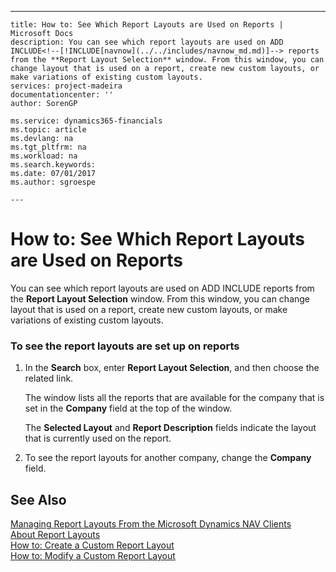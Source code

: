 ---
    title: How to: See Which Report Layouts are Used on Reports | Microsoft Docs
    description: You can see which report layouts are used on ADD INCLUDE<!--[!INCLUDE[navnow](../../includes/navnow_md.md)]--> reports from the **Report Layout Selection** window. From this window, you can change layout that is used on a report, create new custom layouts, or make variations of existing custom layouts.
    services: project-madeira
    documentationcenter: ''
    author: SorenGP

    ms.service: dynamics365-financials
    ms.topic: article
    ms.devlang: na
    ms.tgt_pltfrm: na
    ms.workload: na
    ms.search.keywords:
    ms.date: 07/01/2017
    ms.author: sgroespe

    ---
# How to: See Which Report Layouts are Used on Reports
You can see which report layouts are used on ADD INCLUDE<!--[!INCLUDE[navnow](../../includes/navnow_md.md)]--> reports from the **Report Layout Selection** window. From this window, you can change layout that is used on a report, create new custom layouts, or make variations of existing custom layouts.  
  
### To see the report layouts are set up on reports  
  
1.  In the **Search** box, enter **Report Layout Selection**, and then choose the related link.  
  
     The window lists all the reports that are available for the company that is set in the **Company** field at the top of the window.  
  
     The **Selected Layout** and **Report Description** fields indicate the layout that is currently used on the report.  
  
2.  To see the report layouts for another company, change the **Company** field.  
  
## See Also  
 [Managing Report Layouts From the Microsoft Dynamics NAV Clients](../FullExperience/managing-report-layouts-from-the-microsoft-dynamics-nav-clients.md)   
 [About Report Layouts](../FullExperience/about-report-layouts.md)   
 [How to: Create a Custom Report Layout](../FullExperience/how-to-create-a-custom-report-layout.md)   
 [How to: Modify a Custom Report Layout](../FullExperience/how-to-modify-a-custom-report-layout.md)